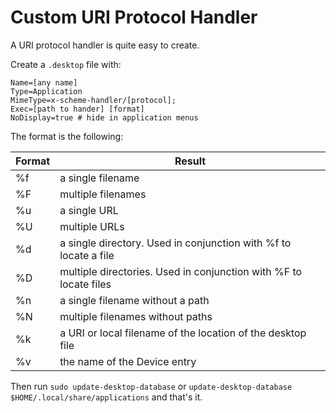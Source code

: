 # Custom URI Protocol Handler

A URI protocol handler is quite easy to create.

Create a `.desktop` file with:

```
Name=[any name]
Type=Application
MimeType=x-scheme-handler/[protocol];
Exec=[path to hander] [format]
NoDisplay=true # hide in application menus
```
The format is the following:

| Format | Result |
|---|---|
| %f | a single filename |
| %F | multiple filenames |
| %u | a single URL |
| %U | multiple URLs |
| %d | a single directory. Used in conjunction with %f to locate a file |
| %D | multiple directories. Used in conjunction with %F to locate files |
| %n | a single filename without a path |
| %N | multiple filenames without paths |
| %k | a URI or local filename of the location of the desktop file |
| %v | the name of the Device entry |

Then run `sudo update-desktop-database` or `update-desktop-database $HOME/.local/share/applications` and that's it.
